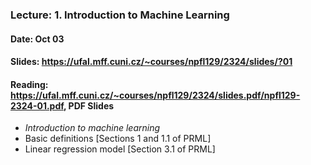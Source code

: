 ### Lecture: 1. Introduction to Machine Learning
#### Date: Oct 03
#### Slides: https://ufal.mff.cuni.cz/~courses/npfl129/2324/slides/?01
#### Reading: https://ufal.mff.cuni.cz/~courses/npfl129/2324/slides.pdf/npfl129-2324-01.pdf, PDF Slides

- _Introduction to machine learning_
- Basic definitions [Sections 1 and 1.1 of PRML]
- Linear regression model [Section 3.1 of PRML]
